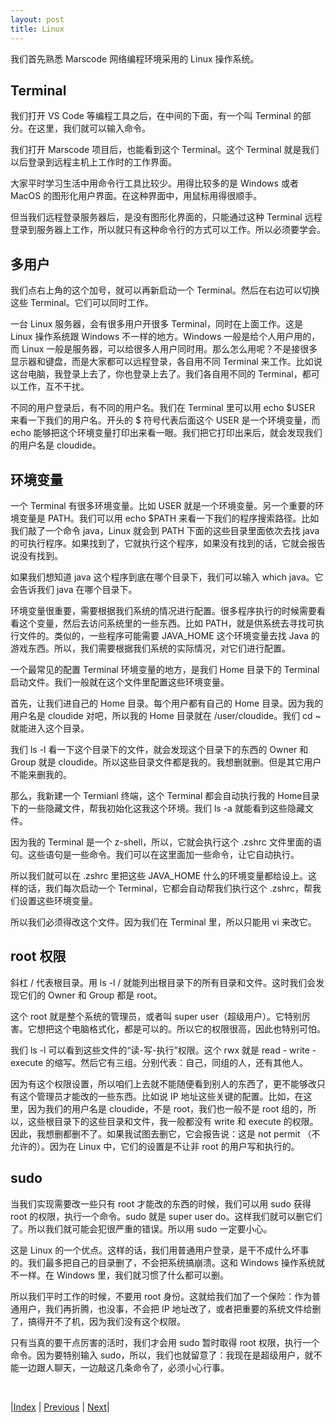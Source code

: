 ```yaml
---
layout: post
title: Linux
---
```


我们首先熟悉 Marscode 网络编程环境采用的 Linux 操作系统。

## Terminal

我们打开 VS Code 等编程工具之后，在中间的下面，有一个叫 Terminal 的部分。在这里，我们就可以输入命令。

我们打开 Marscode 项目后，也能看到这个 Terminal。这个 Terminal 就是我们以后登录到远程主机上工作时的工作界面。

大家平时学习生活中用命令行工具比较少。用得比较多的是 Windows 或者 MacOS 的图形化用户界面。在这种界面中，用鼠标用得很顺手。

但当我们远程登录服务器后，是没有图形化界面的，只能通过这种 Terminal 远程登录到服务器上工作，所以就只有这种命令行的方式可以工作。所以必须要学会。

## 多用户

我们点右上角的这个加号，就可以再新启动一个 Terminal。然后在右边可以切换这些 Terminal。它们可以同时工作。

一台 Linux 服务器，会有很多用户开很多 Terminal，同时在上面工作。这是 Linux 操作系统跟 Windows 不一样的地方。Windows 一般是给个人用户用的，而 Linux 一般是服务器，可以给很多人用户同时用。那么怎么用呢？不是接很多显示器和键盘，而是大家都可以远程登录，各自用不同 Terminal 来工作。比如说这台电脑，我登录上去了，你也登录上去了。我们各自用不同的 Terminal，都可以工作，互不干扰。

不同的用户登录后，有不同的用户名。我们在 Terminal 里可以用 echo $USER 来看一下我们的用户名。开头的 $ 符号代表后面这个 USER 是一个环境变量，而 echo 能够把这个环境变量打印出来看一眼。我们把它打印出来后，就会发现我们的用户名是 cloudide。

## 环境变量

一个 Terminal 有很多环境变量。比如 USER 就是一个环境变量。另一个重要的环境变量是 PATH。我们可以用 echo $PATH 来看一下我们的程序搜索路径。比如我们敲了一个命令 java，Linux 就会到 PATH 下面的这些目录里面依次去找 java 的可执行程序。如果找到了，它就执行这个程序，如果没有找到的话，它就会报告说没有找到。

如果我们想知道 java 这个程序到底在哪个目录下，我们可以输入 which java。它会告诉我们 java 在哪个目录下。

环境变量很重要，需要根据我们系统的情况进行配置。很多程序执行的时候需要看看这个变量，然后去访问系统里的一些东西。比如 PATH，就是供系统去寻找可执行文件的。类似的，一些程序可能需要 JAVA_HOME 这个环境变量去找 Java 的游戏东西。所以，我们需要根据我们系统的实际情况，对它们进行配置。

一个最常见的配置 Terminal 环境变量的地方，是我们 Home 目录下的 Terminal 启动文件。我们一般就在这个文件里配置这些环境变量。

首先，让我们进自己的 Home 目录。每个用户都有自己的 Home 目录。因为我的用户名是 cloudide 对吧，所以我的 Home 目录就在 /user/cloudide。我们 cd ~ 就能进入这个目录。

我们 ls -l 看一下这个目录下的文件，就会发现这个目录下的东西的 Owner 和 Group 就是 cloudide。所以这些目录文件都是我的。我想删就删。但是其它用户不能来删我的。

那么，我新建一个 Termianl 终端，这个 Terminal 都会自动执行我的 Home目录下的一些隐藏文件，帮我初始化这我这个环境。我们 ls -a 就能看到这些隐藏文件。

因为我的 Terminal 是一个 z-shell，所以，它就会执行这个 .zshrc 文件里面的语句。这些语句是一些命令。我们可以在这里面加一些命令，让它自动执行。

所以我们就可以在 .zshrc 里把这些 JAVA_HOME 什么的环境变量都给设上。这样的话，我们每次启动一个 Terminal，它都会自动帮我们执行这个 .zshrc，帮我们设置这些环境变量。

所以我们必须得改这个文件。因为我们在 Terminal 里，所以只能用 vi 来改它。

## root 权限

斜杠 / 代表根目录。用 ls -l / 就能列出根目录下的所有目录和文件。这时我们会发现它们的 Owner 和 Group 都是 root。

这个 root 就是整个系统的管理员，或者叫 super user（超级用户）。它特别厉害。它想把这个电脑格式化，都是可以的。所以它的权限很高，因此也特别可怕。

我们 ls -l 可以看到这些文件的“读-写-执行”权限。这个 rwx 就是 read - write - execute 的缩写。然后它有三组。分别代表：自己，同组的人，还有其他人。

因为有这个权限设置，所以咱们上去就不能随便看到别人的东西了，更不能够改只有这个管理员才能改的一些东西。比如说 IP 地址这些关键的配置。比如，在这里，因为我们的用户名是 cloudide，不是 root，我们也一般不是 root 组的，所以，这些根目录下的这些目录和文件，我一般都没有 write 和 execute 的权限。因此，我想删都删不了。如果我试图去删它，它会报告说：这是 not permit （不允许的）。因为在 Linux 中，它们的设置是不让非 root 的用户写和执行的。

## sudo

当我们实现需要改一些只有 root 才能改的东西的时候，我们可以用 sudo 获得 root 的权限，执行一个命令。sudo 就是 super user do。这样我们就可以删它们了。所以我们就可能会犯很严重的错误。所以用 sudo 一定要小心。

这是 Linux 的一个优点。这样的话，我们用普通用户登录，是干不成什么坏事的。我们最多把自己的目录删了，不会把系统搞崩溃。这和 Windows 操作系统就不一样。在 Windows 里，我们就习惯了什么都可以删。

所以我们平时工作的时候，不要用 root 身份。这就给我们加了一个保险：作为普通用户，我们再折腾，也没事，不会把 IP 地址改了，或者把重要的系统文件给删了，搞得开不了机，因为我们没有这个权限。

只有当真的要干点厉害的活时，我们才会用 sudo 暂时取得 root 权限，执行一个命令。因为要特别输入 sudo，所以，我们也就留意了：我现在是超级用户，就不能一边跟人聊天，一边敲这几条命令了，必须小心行事。

<br/>

|[Index](../) | [Previous](1-marscode) | [Next](3-cmd)|
